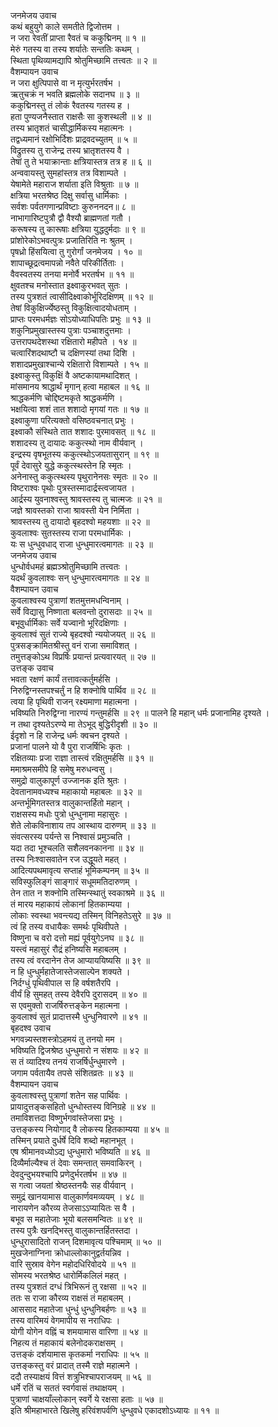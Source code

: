 जनमेजय उवाच  
कथं बहुयुगे काले समतीते द्विजोत्तम ।  
न जरा रेवतीं प्राप्ता रैवतं च ककुद्मिनम् ॥ १ ॥  
मेरुं गतस्य वा तस्य शर्यातेः सन्ततिः कथम् ।  
स्थिता पृथिव्यामद्यापि श्रोतुमिच्छामि तत्त्वतः ॥ २ ॥  
वैशम्पायन उवाच  
न जरा क्षुत्पिपासे वा न मृत्युर्भरतर्षभ ।  
ऋतुचक्रं न भवति ब्रह्मलोके सदानघ ॥ ३ ॥  
ककुद्मिनस्तु तं लोकं रैवतस्य गतस्य ह ।  
हता पुण्यजनैस्तात राक्षसैः सा कुशस्थली ॥ ४ ॥  
तस्य भ्रातृशतं चासीद्धार्मिकस्य महात्मनः ।  
तद्वध्यमानं रक्षोभिर्दिशः प्राद्रवदच्युतम् ॥ ५ ॥  
विद्रुतस्य तु राजेन्द्र तस्य भ्रातृशतस्य वै ।  
तेषां तु ते भयाक्रान्ताः क्षत्रियास्तत्र तत्र ह ॥ ६ ॥  
अन्ववायस्तु सुमहांस्तत्र तत्र विशाम्पते ।  
येषामेते महाराज शर्याता इति विश्रुताः ॥ ७ ॥  
क्षत्रिया भरतश्रेष्ठ दिक्षु सर्वासु धार्मिकाः ।  
सर्वशः पर्वतगणान्प्रविष्टाः कुरुननदन॥ ८ ॥  
नाभागारिष्टपुत्रौ द्वौ वैश्यौ ब्राह्मणतां गतौ ।  
करूषस्य तु कारूषाः क्षत्रिया युद्धदुर्मदाः ॥ ९ ॥  
प्रांशोरेकोऽभवत्पुत्रः प्रजातिरिति नः श्रुतम् ।  
पृषध्रो हिंसयित्वा तु गुरोर्गां जनमेजय । १० ॥  
शापाच्छूद्रत्वमापन्नो नवैते परिकीर्तिताः ।  
वैवस्वतस्य तनया मनोर्वै भरतर्षभ ॥ ११ ॥  
क्षुवतश्च मनोस्तात इक्ष्वाकुरभवत् सुतः ।  
तस्य पुत्रशतं त्वासीदिक्ष्वाकोर्भूरिदक्षिणम् ॥ १२ ॥  
तेषां विकुक्षिर्ज्येष्ठस्तु विकुक्षित्वादयोधताम् ।  
प्राप्तः परमधर्मज्ञः सोऽयोध्याधिपतिः प्रभुः ॥ १३ ॥  
शकुनिप्रमुखास्तस्य पुत्राः पञ्चाशदुत्तमाः ।  
उत्तरापथदेशस्था रक्षितारो महीपते । १४ ॥  
चत्वारिंशदथाष्टौ च दक्षिणस्यां तथा दिशि ।  
शशादप्रमुखाश्चान्ये रक्षितारो विशाम्पते । १५ ॥  
इक्ष्वाकुस्तु विकुक्षिं वै अष्टकायामथादिशत् ।  
मांसमानय श्राद्धार्थं मृगान् हत्वा महाबल ॥ १६ ॥  
श्राद्धकर्मणि चोद्दिष्टमकृते श्राद्धकर्मणि ।  
भक्षयित्वा शशं तात शशादो मृगयां गतः ॥ १७ ॥  
इक्ष्वाकुणा परित्यक्तो वसिष्ठवचनात् प्रभुः ।  
इक्ष्वाकौ संस्थिते तात शशादः पुरमावसत् ॥ १८ ॥  
शशादस्य तु दायादः ककुत्स्थो नाम वीर्यवान् ।  
इन्द्रस्य वृषभूतस्य ककुत्स्थोऽजयतासुरान् ॥ १९ ॥  
पूर्वं देवासुरे युद्धे ककुत्स्थस्तेन हि स्मृतः ।  
अनेनास्तु ककुत्स्थस्य पृथुरानेनसः स्मृतः ॥ २० ॥  
विष्टराश्वः पृथोः पुत्रस्तस्मादार्द्रस्त्वजायत ।  
आर्द्रस्य युवनाश्वस्तु श्रावस्तस्य तु चात्मजः ॥ २१ ॥  
जज्ञे श्रावस्तको राजा श्रावस्ती येन निर्मिता ।  
श्रावस्तस्य तु दायादो बृहदश्वो महयशाः ॥ २२ ॥  
कुवलाश्वः सुतस्तस्य राजा परमधार्मिकः ।  
यः स धुन्धुवधाद् राजा धुन्धुमारत्वमागतः ॥ २३ ॥  
जनमेजय उवाच  
धुन्धोर्वधमहं ब्रह्मञ्श्रोतुमिच्छामि तत्त्वतः ।  
यदर्थं कुवलाश्वः सन् धुन्धुमारत्वमागतः ॥ २४ ॥  
वैशम्पायन उवाच  
कुवलाश्वस्य पुत्राणां शतमुत्तमधन्विनाम् ।  
सर्वे विद्यासु निष्णाता बलवन्तो दुरासदाः ॥ २५ ॥  
बभूवुर्धार्मिकाः सर्वे यज्वानो भूरिदक्षिणाः ।  
कुवलाश्वं सुतं राज्ये बृहदश्वो न्ययोजयत् ॥ २६ ॥  
पुत्रसङ्क्रामितश्रीस्तु वनं राजा समाविशत् ।  
तमुत्तङ्कोऽथ विप्रर्षिः प्रयान्तं प्रत्यवारयत् ॥ २७ ॥  
उत्तङ्क उवाच  
भवता रक्षणं कार्यं तत्तावत्कर्तुमर्हसि ।  
निरुद्विग्नस्तपश्चर्तुं न हि शक्नोषि पार्थिव ॥ २८ ॥  
त्वया हि पृथिवी राजन् रक्ष्यमाणा महात्मना ।  
भविष्यति निरुद्विग्ना नारण्यं गन्तुमर्हसि ॥ २९ ॥
पालने हि महान् धर्मः प्रजानामिह दृश्यते ।  
न तथा दृश्यतेऽरण्ये मा तेऽभूद् बुद्धिरीदृशी ॥ ३० ॥  
ईदृशो न हि राजेन्द्र धर्मः क्वचन दृश्यते ।  
प्रजानां पालने यो वै पुरा राजर्षिभिः कृतः ।  
रक्षितव्याः प्रजा राज्ञा तास्त्वं रक्षितुमर्हसि ॥ ३१ ॥  
ममाश्रमसमीपे हि समेषु मरुधन्वसु ।  
समुद्रो वालुकापूर्ण उज्जानक इति श्रुतः ।  
देवतानामवध्यश्च महाकायो महाबलः ॥ ३२ ॥  
अन्तर्भूमिगतस्तत्र वालुकान्तर्हितो महान् ।  
राक्षसस्य मधोः पुत्रो धुन्धुनामा महासुरः ।  
शेते लोकविनाशाय तप आस्थाय दारुणम् ॥ ३३ ॥  
संवत्सरस्य पर्यन्ते स निश्वासं प्रमुञ्चति ।  
यदा तदा भूश्चलति सशैलवनकानना ॥ ३४ ॥  
तस्य निःश्वासवातेन रज उद्धूयते महत् ।  
आदित्यपथमावृत्य सप्ताहं भूमिकम्पनम् ॥ ३५ ॥  
सविस्फुलिङ्गं साङ्गारं सधूममतिदारुणम् ।  
तेन तात न शक्नोमि तस्मिन्स्थातुं स्वकाश्रमे ॥ ३६ ॥  
तं मारय महाकायं लोकानां हितकाम्यया ।  
लोकाः स्वस्था भवन्त्यद्य तस्मिन् विनिहतेऽसुरे ॥ ३७ ॥  
त्वं हि तस्य वधायैकः समर्थः पृथिवीपते ।  
विष्णुना च वरो दत्तो मह्यं पूर्वयुगेऽनघ ॥ ३८ ॥  
यस्त्वं महासुरं रौद्रं हनिष्यसि महाबलम् ।  
तस्य त्वं वरदानेन तेज आप्याययिष्यसि ॥ ३९ ॥  
न हि धुन्धुर्महातेजास्तेजसाल्पेन शक्यते ।  
निर्दग्धुं पृथिवीपाल स हि वर्षशतैरपि ।  
वीर्यं हि सुमहत् तस्य देवैरपि दुरासदम् ॥ ४० ॥  
स एवमुक्तो राजर्षिरुत्तङ्केन महात्मना ।  
कुवलाश्वं सुतं प्रादात्तस्मै धुन्धुनिवारणे ॥ ४१ ॥  
बृहदश्व उवाच  
भगवन्न्यस्तशस्त्रोऽहमयं तु तनयो मम ।  
भविष्यति द्विजश्रेष्ठ धुन्धुमारो न संशयः ॥ ४२ ॥  
स तं व्यादिश्य तनयं राजर्षिर्धुन्धुमारणे ।  
जगाम पर्वतायैव तपसे संशितव्रतः ॥ ४३ ॥  
वैशम्पायन उवाच  
कुवलाश्वस्तु पुत्राणां शतेन सह पार्थिवः ।  
प्रायादुत्तङ्कसहितो धुन्धोस्तस्य विनिग्रहे ॥ ४४ ॥  
तमाविशत्तदा विष्णुर्भगवांस्तेजसा प्रभुः ।  
उत्तङ्कस्य नियोगाद् वै लोकस्य हितकाम्यया ॥ ४५ ॥  
तस्मिन् प्रयाते दुर्धर्षे दिवि शब्दो महानभूत् ।  
एष श्रीमानवध्योऽद्य धुन्धुमारो भविष्यति ॥ ४६ ॥  
दिव्यैर्माल्यैश्च तं देवाः समन्तात् समवाकिरन् ।  
देवदुन्दुभयश्चापि प्रणेदुर्भरतर्षभ ॥ ४७ ॥  
स गत्वा जयतां श्रेष्ठस्तनयैः सह वीर्यवान् ।  
समुद्रं खानयामास वालुकार्णवमव्ययम् । ४८ ॥  
नारायणेन कौरव्य तेजसाऽऽप्यायितः स वै ।  
बभूव स महातेजाः भूयो बलसमन्वितः ॥ ४९ ॥  
तस्य पुत्रैः खनद्भिस्तु वालुकान्तर्हितस्तदा ।  
धुन्धुरासादितो राजन् दिशमावृत्य पश्चिमाम् ॥ ५० ॥  
मुखजेनाग्निना क्रोधाल्लोकानुद्वर्तयन्निव ।  
वारि सुस्राव वेगेन महोदधिरिवोदये ॥ ५१ ॥  
सोमस्य भरतश्रेष्ठ धारोर्मिकलिलं महत् ।  
तस्य पुत्रशतं दग्धं त्रिभिरूनं तु रक्षसा ॥ ५२ ॥  
ततः स राजा कौरव्य राक्षसं तं महाबलम् ।  
आससाद महातेजा धुन्धुं धुन्धुनिबर्हणः ॥ ५३ ॥  
तस्य वारिमयं वेगमापीय स नराधिपः ।  
योगी योगेन वह्निं च शमयामास वारिणा ॥ ५४ ॥  
निहत्य तं महाकायं बलेनोदकराक्षसम् ।  
उत्तङ्कं दर्शयामास कृतकर्मा नराधिपः ॥ ५५ ॥  
उत्तङ्कस्तु वरं प्रादात् तस्मै राज्ञे महात्मने ।  
ददौ तस्याक्षयं वित्तं शत्रुभिश्चापराजयम् ॥ ५६ ॥  
धर्मे रतिं च सततं स्वर्गवासं तथाक्षयम् ।  
पुत्राणां चाक्षयाँल्लोकान् स्वर्गे ये रक्षसा हताः ॥ ५७ ॥  
इति श्रीमहाभारते खिलेषु हरिवंशपर्वणि धुन्धुवधे एकादशोऽध्यायः ॥ ११ ॥
